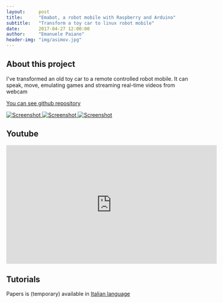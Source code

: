 ```yaml
---
layout:     post
title:      "Emabot, a robot mobile with Raspberry and Arduino"
subtitle:   "Transform a toy car to linux robot mobile"
date:       2017-04-27 12:00:00
author:     "Emanuele Paiano"
header-img: "img/asimov.jpg"
---
```


<h2 class="section-heading">About this project</h2>

<p>I've transformed an old toy car to a remote controlled robot mobile. It can speak, move, emulating games and streaming real-time videos from webcam</p>

<p><a href="https://github.com/emanuelepaiano/emabot">You can see github repository</a></p>

<a href="#">
    <img src="https://github.com/emanuelepaiano/emabot/blob/master/screenshots/01.png?raw=true" alt="Screenshot">
</a>

<a href="#">
    <img src="https://github.com/emanuelepaiano/emabot/blob/master/screenshots/07.png?raw=true" alt="Screenshot">
</a>

<a href="#">
    <img src="https://github.com/emanuelepaiano/espresso-admin/blob/master/screenshots/08.jpg?raw=true" alt="Screenshot">
</a>

<h2 class="section-heading">Youtube</h2>
 
<iframe width="560" height="315" src="https://www.youtube.com/embed/CbBROWYHJkE" frameborder="0" allowfullscreen></iframe>

<h2 class="section-heading">Tutorials</h2>
 
<p>Papers is (temporary) available in <a href="https://github.com/emanuelepaiano/espresso-admin/blob/master/README.md">Italian language</a></p>


